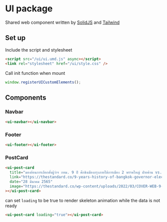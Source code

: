 # UI package

Shared web component written by [SolidJS](https://www.solidjs.com/) and [Tailwind](https://tailwindcss.com/)

## Set up

Include the script and stylesheet

```html
<script src="/ui/ui.umd.js" async></script>
<link rel="stylesheet" href="/ui/style.css" />
```

Call init function when mount

```js
window.registerUICustomElements();
```

## Components

### Navbar

```html
<ui-navbar></ui-navbar>
```

### Footer

```html
<ui-footer></ui-footer>
```

### PostCard

```html
<ui-post-card
  title="มองย้อนการเลือกตั้งผู้ว่าฯ กทม. 9 ปี ศึกชิงเมืองกรุงภายใต้การเมือง 2 พรรคใหญ่ ฝ่ายค้าน vs. รัฐบาล"
  link="https://thestandard.co/9-years-history-of-bangkok-governor-election/"
  date="28 มีนาคม 2565"
  image="https://thestandard.co/wp-content/uploads/2022/03/COVER-WEB-9-33-400x215.jpg"
></ui-post-card>
```

can set `loading` to be true to render skeleton animation while the data is not ready

```html
<ui-post-card loading="true"></ui-post-card>
```

